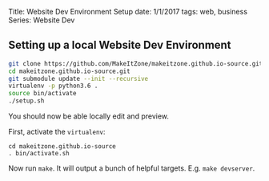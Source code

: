 Title: Website Dev Environment Setup
date: 1/1/2017
tags: web, business
Series: Website Dev

## Setting up a local Website Dev Environment

```bash
git clone https://github.com/MakeItZone/makeitzone.github.io-source.git
cd makeitzone.github.io-source.git
git submodule update --init --recursive
virtualenv -p python3.6 .
source bin/activate
./setup.sh

```

You should now be able locally edit and preview.

First, activate the `virtualenv`: 

```
cd makeitzone.github.io-source
. bin/activate.sh
```

Now run `make`. It will output a bunch of helpful targets. E.g. `make devserver`.

